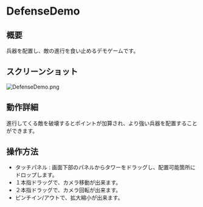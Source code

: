 # DefenseDemo

## 概要
兵器を配置し、敵の進行を食い止めるデモゲームです。

## スクリーンショット
![DefenseDemo.png](https://github.com/nekoharuyuki/PSM/blob/master/sample/demo/DefenseDemo/screenshot/DefenseDemo.png)

## 動作詳細
進行してくる敵を破壊するとポイントが加算され、より強い兵器を配置することができます。

## 操作方法
* タッチパネル : 画面下部のパネルからタワーをドラッグし、配置可能箇所にドロップします。
* １本指ドラッグで、カメラ移動が出来ます。
* ２本指ドラッグで、カメラ回転が出来ます。
* ピンチイン/アウトで、拡大縮小が出来ます。
